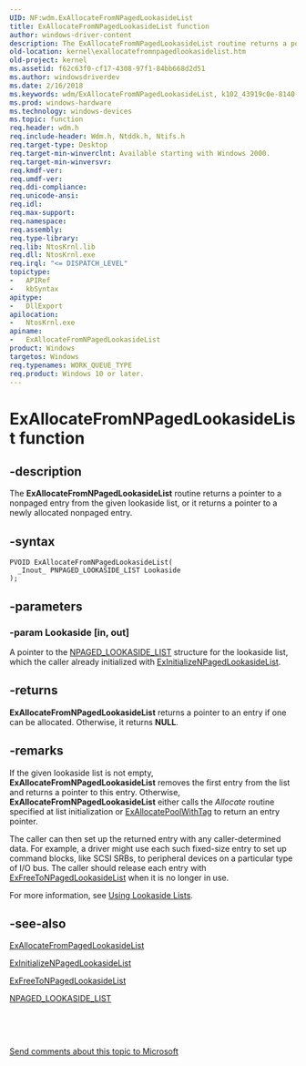 ```yaml
---
UID: NF:wdm.ExAllocateFromNPagedLookasideList
title: ExAllocateFromNPagedLookasideList function
author: windows-driver-content
description: The ExAllocateFromNPagedLookasideList routine returns a pointer to a nonpaged entry from the given lookaside list, or it returns a pointer to a newly allocated nonpaged entry.
old-location: kernel\exallocatefromnpagedlookasidelist.htm
old-project: kernel
ms.assetid: f62c63f0-cf17-4308-97f1-84bb668d2d51
ms.author: windowsdriverdev
ms.date: 2/16/2018
ms.keywords: wdm/ExAllocateFromNPagedLookasideList, k102_43919c0e-8140-4fc8-80f5-1955e39aa493.xml, ExAllocateFromNPagedLookasideList, ExAllocateFromNPagedLookasideList routine [Kernel-Mode Driver Architecture], kernel.exallocatefromnpagedlookasidelist
ms.prod: windows-hardware
ms.technology: windows-devices
ms.topic: function
req.header: wdm.h
req.include-header: Wdm.h, Ntddk.h, Ntifs.h
req.target-type: Desktop
req.target-min-winverclnt: Available starting with Windows 2000.
req.target-min-winversvr: 
req.kmdf-ver: 
req.umdf-ver: 
req.ddi-compliance: 
req.unicode-ansi: 
req.idl: 
req.max-support: 
req.namespace: 
req.assembly: 
req.type-library: 
req.lib: NtosKrnl.lib
req.dll: NtosKrnl.exe
req.irql: "<= DISPATCH_LEVEL"
topictype:
-	APIRef
-	kbSyntax
apitype:
-	DllExport
apilocation:
-	NtosKrnl.exe
apiname:
-	ExAllocateFromNPagedLookasideList
product: Windows
targetos: Windows
req.typenames: WORK_QUEUE_TYPE
req.product: Windows 10 or later.
---
```


# ExAllocateFromNPagedLookasideList function


## -description


The <b>ExAllocateFromNPagedLookasideList</b> routine returns a pointer to a nonpaged entry from the given lookaside list, or it returns a pointer to a newly allocated nonpaged entry. 


## -syntax


````
PVOID ExAllocateFromNPagedLookasideList(
  _Inout_ PNPAGED_LOOKASIDE_LIST Lookaside
);
````


## -parameters




### -param Lookaside [in, out]

A pointer to the <a href="https://msdn.microsoft.com/library/windows/hardware/ff556431">NPAGED_LOOKASIDE_LIST</a> structure for the lookaside list, which the caller already initialized with <a href="..\wdm\nf-wdm-exinitializenpagedlookasidelist.md">ExInitializeNPagedLookasideList</a>. 


## -returns



<b>ExAllocateFromNPagedLookasideList</b> returns a pointer to an entry if one can be allocated. Otherwise, it returns <b>NULL</b>.




## -remarks



If the given lookaside list is not empty, <b>ExAllocateFromNPagedLookasideList</b> removes the first entry from the list and returns a pointer to this entry. Otherwise, <b>ExAllocateFromNPagedLookasideList</b> either calls the <i>Allocate</i> routine specified at list initialization or <a href="..\wdm\nf-wdm-exallocatepoolwithtag.md">ExAllocatePoolWithTag</a> to return an entry pointer.

The caller can then set up the returned entry with any caller-determined data. For example, a driver might use each such fixed-size entry to set up command blocks, like SCSI SRBs, to peripheral devices on a particular type of I/O bus. The caller should release each entry with <a href="..\wdm\nf-wdm-exfreetonpagedlookasidelist.md">ExFreeToNPagedLookasideList</a> when it is no longer in use.

For more information, see <a href="https://msdn.microsoft.com/library/windows/hardware/ff565416">Using Lookaside Lists</a>.




## -see-also

<a href="..\wdm\nf-wdm-exallocatefrompagedlookasidelist.md">ExAllocateFromPagedLookasideList</a>



<a href="..\wdm\nf-wdm-exinitializenpagedlookasidelist.md">ExInitializeNPagedLookasideList</a>



<a href="..\wdm\nf-wdm-exfreetonpagedlookasidelist.md">ExFreeToNPagedLookasideList</a>



<a href="https://msdn.microsoft.com/library/windows/hardware/ff556431">NPAGED_LOOKASIDE_LIST</a>



 

 

<a href="mailto:wsddocfb@microsoft.com?subject=Documentation%20feedback [kernel\kernel]:%20ExAllocateFromNPagedLookasideList routine%20 RELEASE:%20(2/16/2018)&amp;body=%0A%0APRIVACY STATEMENT%0A%0AWe use your feedback to improve the documentation. We don't use your email address for any other purpose, and we'll remove your email address from our system after the issue that you're reporting is fixed. While we're working to fix this issue, we might send you an email message to ask for more info. Later, we might also send you an email message to let you know that we've addressed your feedback.%0A%0AFor more info about Microsoft's privacy policy, see http://privacy.microsoft.com/en-us/default.aspx." title="Send comments about this topic to Microsoft">Send comments about this topic to Microsoft</a>

